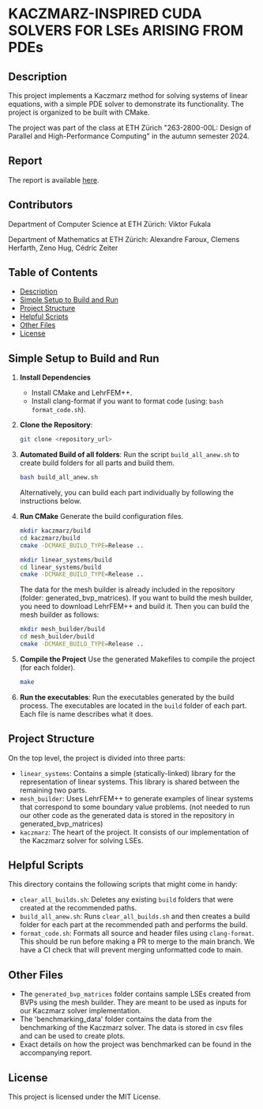 # KACZMARZ-INSPIRED CUDA SOLVERS FOR LSEs ARISING FROM PDEs

## Description
This project implements a Kaczmarz method for solving systems of linear equations, with a simple PDE solver to demonstrate its functionality. The project is organized to be built with CMake.

The project was part of the class at ETH Zürich "263-2800-00L: Design of Parallel and High-Performance Computing" in the autumn semester 2024.

## Report
The report is available [here](Kazcmarz.pdf). 

## Contributors
Department of Computer Science at ETH Zürich:
Viktor Fukala

Department of Mathematics at ETH Zürich:
Alexandre Faroux, Clemens Herfarth, Zeno Hug, Cédric Zeiter

## Table of Contents
- [Description](#description)
- [Simple Setup to Build and Run](#simple-setup-to-build-and-run)
- [Project Structure](#project-structure)
- [Helpful Scripts](#helpful-scripts)
- [Other Files](#other-files)
- [License](#license)

## Simple Setup to Build and Run

1. **Install Dependencies**
   - Install CMake and LehrFEM++.
   - Install clang-format if you want to format code (using: `bash format_code.sh`).

2. **Clone the Repository**:
   ```sh
   git clone <repository_url>
   ```

3. **Automated Build of all folders**:
   Run the script `build_all_anew.sh` to create build folders for all parts and build them.
   ```sh
   bash build_all_anew.sh
   ```

   Alternatively, you can build each part individually by following the instructions below.

4. **Run CMake**
   Generate the build configuration files.
   ```sh
   mkdir kaczmarz/build
   cd kaczmarz/build
   cmake -DCMAKE_BUILD_TYPE=Release ..

   mkdir linear_systems/build
   cd linear_systems/build
   cmake -DCMAKE_BUILD_TYPE=Release ..
   ```

   The data for the mesh builder is already included in the repository (folder: generated_bvp_matrices). If you want to build the mesh builder, you need to download LehrFEM++ and build it. Then you can build the mesh builder as follows:
   ```sh
   mkdir mesh_builder/build
   cd mesh_builder/build
   cmake -DCMAKE_BUILD_TYPE=Release ..
   ```

5. **Compile the Project**
   Use the generated Makefiles to compile the project (for each folder).
   ```sh
   make
   ```

6. **Run the executables**:
   Run the executables generated by the build process. The executables are located in the `build` folder of each part. Each file is name describes what it does.



## Project Structure
On the top level, the project is divided into three parts:
  * `linear_systems`: Contains a simple (statically-linked) library for the representation of linear systems. This library is shared between the remaining two parts.
  * `mesh_builder`: Uses LehrFEM++ to generate examples of linear systems that correspond to some boundary value problems. (not needed to run our other code as the generated data is stored in the repository in generated_bvp_matrices)
  * `kaczmarz`: The heart of the project. It consists of our implementation of the Kaczmarz solver for solving LSEs.

## Helpful Scripts
This directory contains the following scripts that might come in handy:
* `clear_all_builds.sh`: Deletes any existing `build` folders that were created at the recommended paths.
* `build_all_anew.sh`: Runs `clear_all_builds.sh` and then creates a build folder for each part at the recommended path and performs the build.
* `format_code.sh`: Formats all source and header files using `clang-format`. This should be run before making a PR to merge to the main branch. We have a CI check that will prevent merging unformatted code to main.

## Other Files
* The `generated_bvp_matrices` folder contains sample LSEs created from BVPs using the mesh builder. They are meant to be used as inputs for our Kaczmarz solver implementation.
* The 'benchmarking_data' folder contains the data from the benchmarking of the Kaczmarz solver. The data is stored in csv files and can be used to create plots.
* Exact details on how the project was benchmarked can be found in the accompanying report.

## License
This project is licensed under the MIT License.
